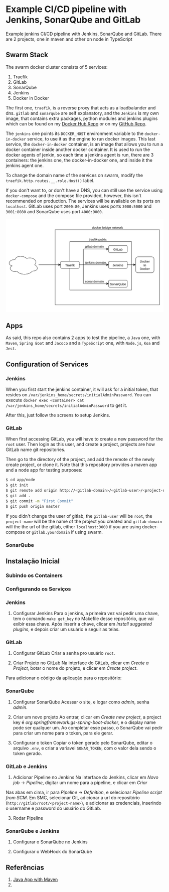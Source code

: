 # Example CI/CD pipeline with Jenkins, SonarQube and GitLab

Example jenkins CI/CD pipeline with Jenkins, SonarQube and GitLab.
There are 2 projects, one in maven and other on node in TypeScript

## Swarm Stack

The swarm docker cluster consists of 5 services:

1. Traefik
2. GitLab
3. SonarQube
4. Jenkins
5. Docker in Docker

The first one, `traefik`, is a reverse proxy that acts as a loadbalander
and dns. `gitlab` and `sonarqube` are self explanatory,
and the `Jenkins` is my own image, that
contains extra packages, python modules and jenkins plugins which can be
found on my [Docker Hub Repo](https://hub.docker.com/r/lucastercas/jenkins) or
on my [GitHub Repo](https://github.com/lucastercas/docker-images).

The `jenkins` one points its `DOCKER_HOST` environment variable to
the `docker-in-docker` service, to use it as the engine to run docker images.
This last service, the `docker-in-docker` container, is an image that
allows you to run a docker container inside another docker container. It
is used to run the docker agents of jenkin, so each time a jenkins agent
is run, there are 3 containers: the jenkins one, the docker-in-docker
one, and inside it the jenkins agent one.

To change the domain name of the services on swarm, modify the
`traefik.http.routes.__.role.Host()` label.

If you don't want to, or don't have a DNS, you can still use
the service using `docker-compose` and the compose file provided,
however, this isn't recommended on production. The services will
be available on its ports on `localhost`. GitLab uses port `2000:80`,
Jenkins uses ports `3000:5000` and `3001:8080` and SonarQube
uses port `4000:9000`.

![Container Diagram](docs/image1.png)

## Apps

As said, this repo also contains 2 apps to test the pipeline, a `Java`
one, with `Maven`, `Spring Boot` and `Jacoco` and a `TypeScript` one, with
`Node.js`, `Koa` and `Jest`.

## Configuration of Services

### Jenkins

When you first start the jenkins container, it will ask for a initial token,
that resides on `/var/jenkins_home/secrets/initialAdminPassword`. You can
execute `docker exec <container> cat /var/jenkins_home/secrets/initialAdminPassword`
to get it.

After this, just follow the screens to setup Jenkins.

### GitLab

When first accessing GitLab, you will have to create a new password
for the `root` user. Then login as this user, and create a project,
projects are how GitLab name git repositories.

Then go to the directory of the project, and add the remote of the
newly create project, or clone it. Note that this repository
provides a maven app and a node app for testing purposes:

```bash
$ cd app/node
$ git init
$ git remote add origin http://<gitlab-domain>/<gitlab-user>/<project-name>.git
$ git add .
$ git commit -m "First Commit"
$ git push origin master
```

If you didn't change the user of gitlab, the `gitlab-user` will be `root`,
the `project-name` will be the name of the project you created and
`gitlab-domain` will the the url of the gitlab, either `localhost:3000`
if you are using docker-compose or `gitlab.yourdomain` if using swarm.

### SonarQube

## Instalação Inicial

### Subindo os Containers

### Configurando os Serviços

### Jenkins

1. Configurar Jenkins
   Para o jenkins, a primeira vez vai pedir uma chave, tem o comando
   `make get_key` no Makefile desse repositório, que vai exibir essa chave.
   Após inserir a chave, clicar em _Install suggested plugins_, e depois
   criar um usuário e seguir as telas.

### GitLab

1. Configurar GitLab
   Criar a senha pro usuário `root`.

1. Criar Projeto no GitLab
   Na interface do GitLab, clicar em _Create a Project_, botar o nome do
   projeto, e clicar em _Create project_.

Para adicionar o código da aplicação para o repositório:

### SonarQube

1. Configurar SonarQube
   Acessar o site, e logar como _admin_, senha _admin_.

2. Criar um novo projeto
   Ao entrar, clicar em _Create new project_, a project key é
   _org.springframework:gs-spring-boot-docker_, e o display name
   pode ser qualquer um. Ao completar esse passo, o SonarQube
   vai pedir para criar um nome para o token, para ele gerar.

3. Configurar o token
   Copiar o token gerado pelo SonarQube, editar o arquivo
   `.env`, e criar a variavel `SONAR_TOKEN`, com o valor
   dela sendo o token gerado.

### GitLab e Jenkins

1. Adicionar Pipeline no Jenkins
   Na interface do Jenkins, clicar em _Novo job_ -> _Pipeline_, digitar um nome
   para a pipeline, e clicar em _Criar_

Nas abas em cima, ir para _Pipeline_ -> _Definition_, e selecionar
_Pipeline script from SCM_. Em SMC, selecionar Git, adicionar a
url do repositório (`http://gitlab/root/<project-name>`), e adicionar
as credenciais, inserindo o username e password do usuário
do GitLab.

3. Rodar Pipeline

### SonarQube e Jenkins

1. Configurar o SonarQube no Jenkins

2. Configurar o WebHook do SonarQube

## Referências

1. [Java App with Maven](https://www.jenkins.io/doc/tutorials/build-a-java-app-with-maven/)
2.
